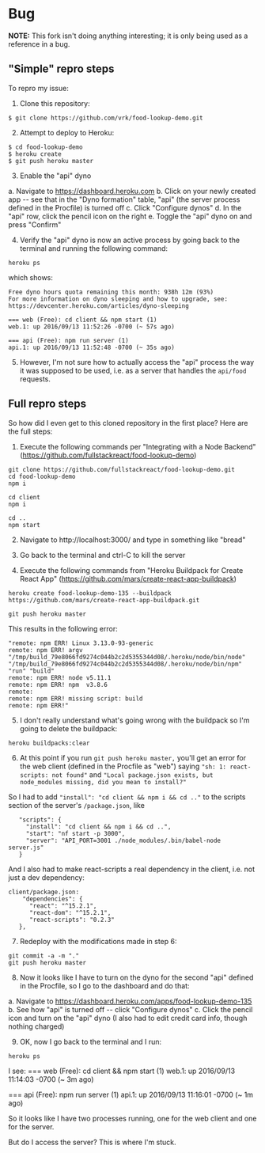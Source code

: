 # Bug
**NOTE:** This fork isn't doing anything interesting; it is only being used as a reference in a bug.


## "Simple" repro steps
To repro my issue:
1. Clone this repository:

`$ git clone https://github.com/vrk/food-lookup-demo.git`

2. Attempt to deploy to Heroku:

```
$ cd food-lookup-demo
$ heroku create
$ git push heroku master
```

3. Enable the "api" dyno

a. Navigate to https://dashboard.heroku.com
b. Click on your newly created app -- see that in the "Dyno formation" table, "api" (the server process defined in the Procfile) is turned off
c. Click "Configure dynos"
d. In the "api" row, click the pencil icon on the right
e. Toggle the "api" dyno on and press "Confirm"

4. Verify the "api" dyno is now an active process by going back to the terminal and running the following command:

`heroku ps`

which shows:

```
Free dyno hours quota remaining this month: 938h 12m (93%)
For more information on dyno sleeping and how to upgrade, see:
https://devcenter.heroku.com/articles/dyno-sleeping

=== web (Free): cd client && npm start (1)
web.1: up 2016/09/13 11:52:26 -0700 (~ 57s ago)

=== api (Free): npm run server (1)
api.1: up 2016/09/13 11:52:48 -0700 (~ 35s ago)

```

5. However, I'm not sure how to actually access the "api" process the way it was supposed to be used, i.e. as a server that handles the `api/food` requests.


## Full repro steps

So how did I even get to this cloned repository in the first place? Here are the full steps:



1. Execute the following commands per "Integrating with a Node Backend" (https://github.com/fullstackreact/food-lookup-demo)

```
git clone https://github.com/fullstackreact/food-lookup-demo.git
cd food-lookup-demo
npm i

cd client
npm i

cd ..
npm start
```

2. Navigate to http://localhost:3000/ and type in something like "bread"
3. Go back to the terminal and ctrl-C to kill the server

4. Execute the following commands from "Heroku Buildpack for Create React App" (https://github.com/mars/create-react-app-buildpack)

```
heroku create food-lookup-demo-135 --buildpack https://github.com/mars/create-react-app-buildpack.git

git push heroku master
```

This results in the following error:
```
"remote: npm ERR! Linux 3.13.0-93-generic
remote: npm ERR! argv "/tmp/build_79e8066fd9274c044b2c2d5355344d08/.heroku/node/bin/node" "/tmp/build_79e8066fd9274c044b2c2d5355344d08/.heroku/node/bin/npm" "run" "build"
remote: npm ERR! node v5.11.1
remote: npm ERR! npm  v3.8.6
remote:
remote: npm ERR! missing script: build
remote: npm ERR!"
```

5. I don't really understand what's going wrong with the buildpack so I'm going to delete the buildpack:

```
heroku buildpacks:clear
```

6. At this point if you run `git push heroku master,` you'll get an error for the web client (defined in the Procfile as "web") saying `"sh: 1: react-scripts: not found"` and `"Local package.json exists, but node_modules missing, did you mean to install?"`

So I had to add `"install": "cd client && npm i && cd .."` to the scripts section of the server's `/package.json`, like
```
   "scripts": {
     "install": "cd client && npm i && cd ..",
     "start": "nf start -p 3000",
     "server": "API_PORT=3001 ./node_modules/.bin/babel-node server.js"
   }
```

And I also had to make react-scripts a real dependency in the client, i.e. not just a dev dependency:

```
client/package.json:
    "dependencies": {
      "react": "^15.2.1",
      "react-dom": "^15.2.1",
      "react-scripts": "0.2.3"
   },
```

7. Redeploy with the modifications made in step 6:

```
git commit -a -m "."
git push heroku master
```

8. Now it looks like I have to turn on the dyno for the second "api" defined in the Procfile, so I go to the dashboard and do that:

a. Navigate to https://dashboard.heroku.com/apps/food-lookup-demo-135
b. See how "api" is turned off -- click "Configure dynos"
c. Click the pencil icon and turn on the "api" dyno (I also had to edit credit card info, though nothing charged)

9. OK, now I go back to the terminal and I run:

```
heroku ps
```

I see:
=== web (Free): cd client && npm start (1)
web.1: up 2016/09/13 11:14:03 -0700 (~ 3m ago)

=== api (Free): npm run server (1)
api.1: up 2016/09/13 11:16:01 -0700 (~ 1m ago)


So it looks like I have two processes running, one for the web client and one for the server.

But do I access the server? This is where I'm stuck.
